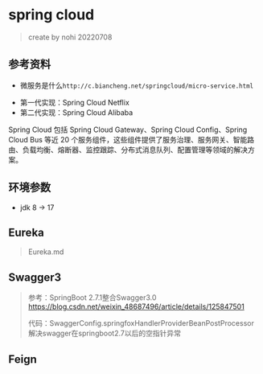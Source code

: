 # spring cloud

> create by nohi 20220708

## 参考资料

* 微服务是什么`http://c.biancheng.net/springcloud/micro-service.html`

- 第一代实现：Spring Cloud Netflix 
- 第二代实现：Spring Cloud Alibaba 

Spring Cloud 包括 Spring Cloud Gateway、Spring Cloud Config、Spring Cloud Bus 等近 20 个服务组件，这些组件提供了服务治理、服务网关、智能路由、负载均衡、熔断器、监控跟踪、分布式消息队列、配置管理等领域的解决方案。



## 环境参数

* jdk 8 -> 17 



## Eureka

> Eureka.md

## Swagger3

> 参考：SpringBoot 2.7.1整合Swagger3.0 https://blog.csdn.net/weixin_48687496/article/details/125847501
>
> 代码：SwaggerConfig.springfoxHandlerProviderBeanPostProcessor 解决swagger在springboot2.7以后的空指针异常



## Feign